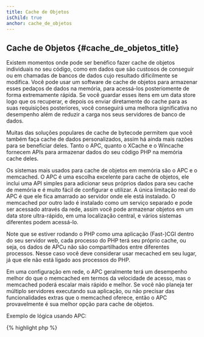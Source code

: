 ```yaml
---
title: Cache de Objetos
isChild: true
anchor: cache_de_objetos
---
```


## Cache de Objetos {#cache_de_objetos_title}

Existem momentos onde pode ser benéfico fazer cache de objetos individuais no seu código, como em dados que são
custosos de conseguir ou em chamadas de bancos de dados cujo resultado dificilmente se modifica. Você pode usar um
software de cache de objetos para armazenar esses pedaços de dados na memória, para acessá-los posteriomente de forma
extremamente rápida. Se você guardar esses itens em um data store logo que os recuperar, e depois os enviar
diretamente do cache para as suas requisições posteriores, você conseguirá uma melhora significativa no desempenho
além de reduzir a carga nos seus servidores de banco de dados.

Muitas das soluções populares de cache de bytecode permitem que você também faça cache de dados personalizados, assim
há ainda mais razões para se beneficiar deles. Tanto o APC, quanto o XCache e o Wincache fornecem APIs para armazenar
dados do seu código PHP na memória cache deles.

Os sistemas mais usados para cache de objetos em memória são o APC e o memcached. O APC é uma escolha excelente para
cache de objetos, ele inclui uma API simples para adicionar seus próprios dados para seu cache de memória e é muito
fácil de configurar e utilizar. A única limitação real do APC é que ele fica amarrado ao servidor onde ele está
instalado. O memcached por outro lado é instalado como um serviço separado e pode ser acessado através da rede, assim
você pode armazenar objetos em um data store ultra-rápido, em uma localização central, e vários sistemas diferentes
podem acessá-lo.

Note que se estiver rodando o PHP como uma aplicação (Fast-)CGI dentro do seu servidor web, cada processo do PHP terá
seu próprio cache, ou seja, os dados de APCu não são compartilhados entre diferentes processos. Nesse caso você deve
considerar usar mecached em seu lugar, já que ele não está ligado aos processos do PHP.

Em uma configuração em rede, o APC geralmente terá um desempenho melhor do que o memcached em termos da velocidade de
acesso, mas o memcached poderá escalar mais rápido e melhor. Se você não planeja ter múltiplo servidores executando
sua aplicação, ou não precisar das funcionalidades extras que o memcached oferece, então o APC provavelmente é sua
melhor opção para cache de objetos.

Exemplo de lógica usando APC:

{% highlight php %}
<?php
// verifica se existe um dado salvo como 'expensive_data' no cache
$data = apc_fetch('expensive_data');
if (!$data)
{
    // dado não está no cache, faça a chamada custosa e guarde-a para usar depois
    $data = get_expensive_data();
    apc_store('expensive_data', $data);
}

print_r($data);
{% endhighlight %}

Note que, antes do PHP 5.5, APC possui tanto um cache de objetos quanto um cache de bytecode. APCu é um projeto que tem
como objetivo trazer o cache de objetos do APC para o PHP 5.5, já que o PHP agora possui um cache bytecode nativo
(OPcache).

Aprenda mais sobre sistemas populares de cache de objetos:

* [APCu](https://github.com/krakjoe/apcu)
* [Funções APC](http://php.net/ref.apc)
* [Memcached](http://memcached.org/)
* [Redis](http://redis.io/)
* [XCache APIs](http://xcache.lighttpd.net/wiki/XcacheApi)
* [Funções do WinCache](http://php.net/ref.wincache)